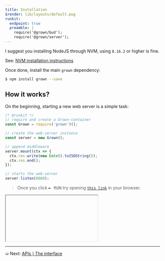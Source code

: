 ```yaml
---
title: Installation
$render: lib/layouts/default.pug
runkit:
  endpoint: true
  preamble: |
    require('@grown/bud');
    require('@grown/server');
---
```


I suggest you installing NodeJS through NVM, using `8.16.2` or higher is fine.

See: [NVM installation instructions](https://github.com/creationix/nvm#installation)

Once done, install the main `grown` dependency:

```bash
$ npm install grown --save
```

## How it works?

On the beginning, starting a new web server is a simple task:

```js
/* @runkit */
// require and create a Grown-container
const Grown = require('grown')();

// create the web-server instance
const server = new Grown();

// append middleware
server.mount(ctx => {
  ctx.res.write(new Date().toISOString());
  ctx.res.end();
});

// starts the web-server
server.listen(8080);
```

> Once you click <kbd>► RUN</kbd> try opening [`this link`](/) in your browser.

<iframe id="target" name="external"></iframe>

---

➯ Next: [APIs &rangle; The interface](./docs)
